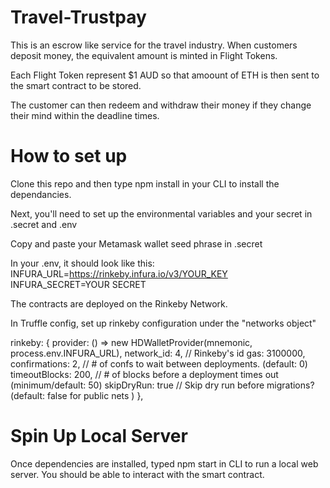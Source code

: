 # Travel-Trustpay

This is an escrow like service for the travel industry. When customers deposit money, the equivalent amount is minted in Flight Tokens.

Each Flight Token represent $1 AUD so that amoount of ETH is then sent to the smart contract to be stored.

The customer can then redeem and withdraw their money if they change their mind within the deadline times.

# How to set up

Clone this repo and then type npm install in your CLI to install the dependancies.

Next, you'll need to set up the environmental variables and your secret in .secret and .env

Copy and paste your Metamask wallet seed phrase in .secret

In your .env, it should look like this:
INFURA_URL=https://rinkeby.infura.io/v3/YOUR_KEY
INFURA_SECRET=YOUR SECRET

The contracts are deployed on the Rinkeby Network.

In Truffle config, set up rinkeby configuration under the "networks object"

rinkeby: {
provider: () => new HDWalletProvider(mnemonic, process.env.INFURA_URL),
network_id: 4, // Rinkeby's id
gas: 3100000,  
 confirmations: 2, // # of confs to wait between deployments. (default: 0)
timeoutBlocks: 200, // # of blocks before a deployment times out (minimum/default: 50)
skipDryRun: true // Skip dry run before migrations? (default: false for public nets )
},

# Spin Up Local Server

Once dependencies are installed, typed npm start in CLI to run a local web server. You should be able to interact with the smart contract.
